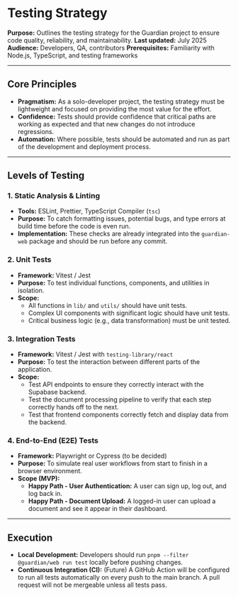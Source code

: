 # Testing Strategy

**Purpose:** Outlines the testing strategy for the Guardian project to ensure code quality, reliability, and maintainability.
**Last updated:** July 2025
**Audience:** Developers, QA, contributors
**Prerequisites:** Familiarity with Node.js, TypeScript, and testing frameworks

---

## Core Principles

- **Pragmatism:** As a solo-developer project, the testing strategy must be lightweight and focused on providing the most value for the effort.
- **Confidence:** Tests should provide confidence that critical paths are working as expected and that new changes do not introduce regressions.
- **Automation:** Where possible, tests should be automated and run as part of the development and deployment process.

---

## Levels of Testing

### 1. Static Analysis & Linting

- **Tools:** ESLint, Prettier, TypeScript Compiler (`tsc`)
- **Purpose:** To catch formatting issues, potential bugs, and type errors at build time before the code is even run.
- **Implementation:** These checks are already integrated into the `guardian-web` package and should be run before any commit.

### 2. Unit Tests

- **Framework:** Vitest / Jest
- **Purpose:** To test individual functions, components, and utilities in isolation.
- **Scope:**
    - All functions in `lib/` and `utils/` should have unit tests.
    - Complex UI components with significant logic should have unit tests.
    - Critical business logic (e.g., data transformation) must be unit tested.

### 3. Integration Tests

- **Framework:** Vitest / Jest with `testing-library/react`
- **Purpose:** To test the interaction between different parts of the application.
- **Scope:**
    - Test API endpoints to ensure they correctly interact with the Supabase backend.
    - Test the document processing pipeline to verify that each step correctly hands off to the next.
    - Test that frontend components correctly fetch and display data from the backend.

### 4. End-to-End (E2E) Tests

- **Framework:** Playwright or Cypress (to be decided)
- **Purpose:** To simulate real user workflows from start to finish in a browser environment.
- **Scope (MVP):**
    - **Happy Path - User Authentication:** A user can sign up, log out, and log back in.
    - **Happy Path - Document Upload:** A logged-in user can upload a document and see it appear in their dashboard.

---

## Execution

- **Local Development:** Developers should run `pnpm --filter @guardian/web run test` locally before pushing changes.
- **Continuous Integration (CI):** (Future) A GitHub Action will be configured to run all tests automatically on every push to the main branch. A pull request will not be mergeable unless all tests pass.
